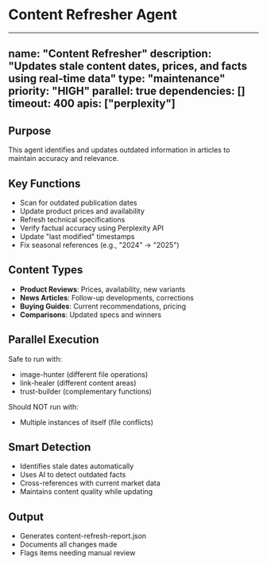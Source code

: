 # Content Refresher Agent

---
name: "Content Refresher"
description: "Updates stale content dates, prices, and facts using real-time data"
type: "maintenance" 
priority: "HIGH"
parallel: true
dependencies: []
timeout: 400
apis: ["perplexity"]
---

## Purpose
This agent identifies and updates outdated information in articles to maintain accuracy and relevance.

## Key Functions
- Scan for outdated publication dates
- Update product prices and availability
- Refresh technical specifications
- Verify factual accuracy using Perplexity API
- Update "last modified" timestamps
- Fix seasonal references (e.g., "2024" → "2025")

## Content Types
- **Product Reviews**: Prices, availability, new variants
- **News Articles**: Follow-up developments, corrections
- **Buying Guides**: Current recommendations, pricing
- **Comparisons**: Updated specs and winners

## Parallel Execution
Safe to run with:
- image-hunter (different file operations)
- link-healer (different content areas)
- trust-builder (complementary functions)

Should NOT run with:
- Multiple instances of itself (file conflicts)

## Smart Detection
- Identifies stale dates automatically
- Uses AI to detect outdated facts
- Cross-references with current market data
- Maintains content quality while updating

## Output
- Generates content-refresh-report.json
- Documents all changes made
- Flags items needing manual review